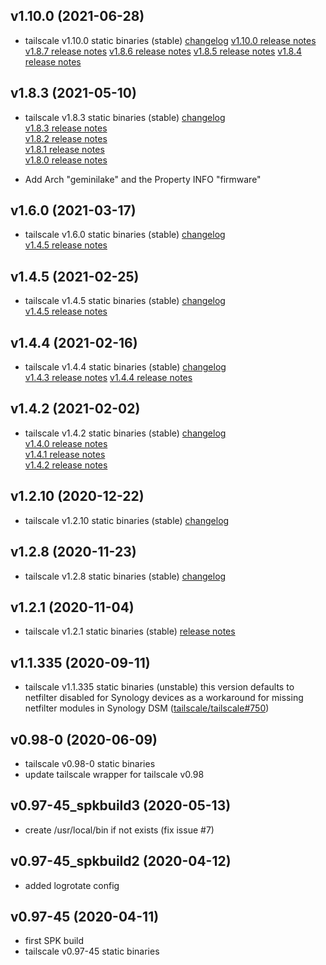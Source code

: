 ## v1.10.0 (2021-06-28)
- tailscale v1.10.0 static binaries (stable)
  [changelog](https://github.com/tailscale/tailscale/compare/v1.8.3...v1.10.0)
  [v1.10.0 release notes](https://github.com/tailscale/tailscale/releases/tag/v1.10.0)
  [v1.8.7 release notes](https://github.com/tailscale/tailscale/releases/tag/v1.8.7)
  [v1.8.6 release notes](https://github.com/tailscale/tailscale/releases/tag/v1.8.6)
  [v1.8.5 release notes](https://github.com/tailscale/tailscale/releases/tag/v1.8.5)
  [v1.8.4 release notes](https://github.com/tailscale/tailscale/releases/tag/v1.8.4)

## v1.8.3 (2021-05-10)
- tailscale v1.8.3 static binaries (stable)
  [changelog](https://github.com/tailscale/tailscale/compare/v1.6.0...v1.8.3)  
  [v1.8.3 release notes](https://github.com/tailscale/tailscale/releases/tag/v1.8.3)  
  [v1.8.2 release notes](https://github.com/tailscale/tailscale/releases/tag/v1.8.2)  
  [v1.8.1 release notes](https://github.com/tailscale/tailscale/releases/tag/v1.8.1)  
  [v1.8.0 release notes](https://github.com/tailscale/tailscale/releases/tag/v1.8.0)  

- Add Arch "geminilake" and the Property INFO "firmware"
  
## v1.6.0 (2021-03-17)
- tailscale v1.6.0 static binaries (stable)
  [changelog](https://github.com/tailscale/tailscale/compare/v1.4.5...v1.6.0)  
  [v1.4.5 release notes](https://github.com/tailscale/tailscale/releases/tag/v1.6.0)

## v1.4.5 (2021-02-25)
- tailscale v1.4.5 static binaries (stable)
  [changelog](https://github.com/tailscale/tailscale/compare/v1.4.4...v1.4.5)  
  [v1.4.5 release notes](https://github.com/tailscale/tailscale/releases/tag/v1.4.5)

## v1.4.4 (2021-02-16)
- tailscale v1.4.4 static binaries (stable)
  [changelog](https://github.com/tailscale/tailscale/compare/v1.4.2...v1.4.4)  
  [v1.4.3 release notes](https://github.com/tailscale/tailscale/releases/tag/v1.4.3)
  [v1.4.4 release notes](https://github.com/tailscale/tailscale/releases/tag/v1.4.4)

## v1.4.2 (2021-02-02)
- tailscale v1.4.2 static binaries (stable)
  [changelog](https://github.com/tailscale/tailscale/compare/v1.2.10...v1.4.2)  
  [v1.4.0 release notes](https://github.com/tailscale/tailscale/releases/tag/v1.4.0)  
  [v1.4.1 release notes](https://github.com/tailscale/tailscale/releases/tag/v1.4.1)  
  [v1.4.2 release notes](https://github.com/tailscale/tailscale/releases/tag/v1.4.2)  

## v1.2.10 (2020-12-22)

- tailscale v1.2.10 static binaries (stable) 
  [changelog](https://github.com/tailscale/tailscale/compare/v1.2.8...v1.2.10)

## v1.2.8 (2020-11-23)

- tailscale v1.2.8 static binaries (stable) 
  [changelog](https://github.com/tailscale/tailscale/compare/v1.2.1...v1.2.8)

## v1.2.1 (2020-11-04)

- tailscale v1.2.1 static binaries (stable) 
  [release notes](https://github.com/tailscale/tailscale/releases/tag/v1.2.0)

## v1.1.335 (2020-09-11)

- tailscale v1.1.335 static binaries (unstable)
  this version defaults to netfilter disabled for Synology devices as a
  workaround for missing netfilter modules in Synology DSM ([tailscale/tailscale#750](https://github.com/tailscale/tailscale/pull/750))

## v0.98-0 (2020-06-09)

- tailscale v0.98-0 static binaries
- update tailscale wrapper for tailscale v0.98

## v0.97-45_spkbuild3 (2020-05-13)

- create /usr/local/bin if not exists (fix issue #7)

## v0.97-45_spkbuild2 (2020-04-12)

- added logrotate config

## v0.97-45 (2020-04-11)

- first SPK build
- tailscale v0.97-45 static binaries
